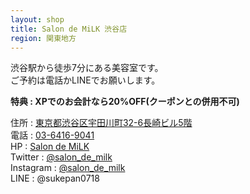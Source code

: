```yaml
---
layout: shop
title: Salon de MiLK 渋谷店
region: 関東地方
---
```


渋谷駅から徒歩7分にある美容室です。  
ご予約は電話かLINEでお願いします。  

**特典 : XPでのお会計なら20%OFF(クーポンとの併用不可)**  

住所 : [東京都渋谷区宇田川町32-6長崎ビル5階](https://www.google.co.jp/maps/place/salon+de+Milk/@35.661063,139.6950263,17z/data=!3m1!4b1!4m5!3m4!1s0x60188ca973d7a761:0xc5162881c6fac353!8m2!3d35.661063!4d139.697215)  
電話 : <a href="tel:">03-6416-9041</a>  
HP : [Salon de MiLK](http://www.salonde-milk.jp/sp/salon/shibuya)  
Twitter : [@salon_de_milk](https://twitter.com/salon_de_milk)  
Instagram : [@salon_de_milk](https://www.instagram.com/salon_de_milk/)  
LINE : @sukepan0718  
